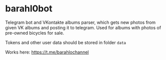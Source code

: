 # barahl0bot

Telegram bot and VKontakte albums parser, which gets new photos from given VK albums and posting it to telegram. 
Used for albums with photos of pre-owned bicycles for sale.

Tokens and other user data should be stored in folder ```data```

Works here: https://t.me/barahlochannel
